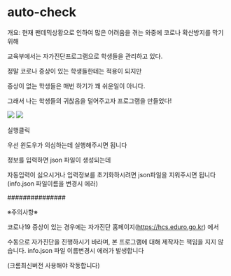 # auto-check
개요:
현재 팬데믹상황으로 인하여 많은 어려움을 겪는 와중에 코로나 확산방지를 막기위해

교육부에서는 자가진단프로그램으로 학생들을 관리하고 있다.

정말 코로나 증상이 있는 학생들한테는 적용이 되지만

증상이 없는 학생들은 매번 하기가 꽤 쉬운일이 아니다.

그래서 나는 학생들의 귀찮음을 덜어주고자 프로그램을 만들었다!

<!-- 아래는 프로그램 캡쳐 화면이다  -->
![](https://img1.daumcdn.net/thumb/R1280x0/?scode=mtistory2&fname=https%3A%2F%2Fblog.kakaocdn.net%2Fdn%2FbDRQtk%2FbtrgobEOAWk%2FbUsPtKXIvj2Co5l8DAuoa1%2Fimg.png)
![](https://img1.daumcdn.net/thumb/R1280x0/?scode=mtistory2&fname=https%3A%2F%2Fblog.kakaocdn.net%2Fdn%2FbOPMO9%2FbtrgoeuFCSj%2FTdCcGgX4LugGhut3kezUH1%2Fimg.png)

실행클릭

우선 윈도우가 의심하는데 실행해주시면 됩니다

정보를 입력하면 json 파일이 생성되는데 

자동입력이 싫으시거나 입력정보를 초기화하시려면 json파일을 지워주시면 됩니다 (info.json 파일이름을 변경시 에러)



###############

※주의사항※

코로나19 증상이 있는 경우에는 자가진단 홈페이지(https://hcs.eduro.go.kr) 에서

수동으로 자가진단을 진행하시기 바라며, 본 프로그램에 대해 제작자는 책임을 지지 않습니다.
info.json 파일 이름변경시 에러가 발생합니다

(크롬최신버전 사용해야 작동합니다)
